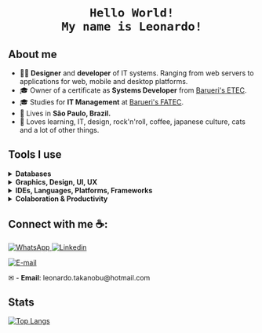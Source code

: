 <h1 align="center">
  
    Hello World!
    My name is Leonardo!
</h1>

## About me

<ul>
  <li>👨‍💻 <strong>Designer</strong> and <strong>developer</strong> of IT systems. Ranging from web servers to applications for web, mobile and desktop platforms.</li>
  <li>🎓 Owner of a certificate as <strong>Systems Developer</strong> from <a href="https://www.etecantoniofurlan.com.br/">Barueri's ETEC</a>.</li>
  <li>🎓 Studies for <strong>IT Management</strong> at <a href="https://fatecbarueri.edu.br/">Barueri's FATEC</a>.</li>
  <li>🏡 Lives in <strong>São Paulo, Brazil.</strong></li>
  <li>💖 Loves learning, IT, design, rock'n'roll, coffee, japanese culture, cats and a lot of other things.</li>
</ul>

## Tools I use

<details>
  <summary><b>Databases</b></summary>
  
  <br>
  
  ![MariaDB](https://img.shields.io/badge/MariaDB-003545?style=for-the-badge&logo=mariadb&logoColor=white)
  ![MySQL](https://img.shields.io/badge/mysql-%2300f.svg?style=for-the-badge&logo=mysql&logoColor=white)
  ![Postgres](https://img.shields.io/badge/postgres-%23316192.svg?style=for-the-badge&logo=postgresql&logoColor=white)
  ![Redis](https://img.shields.io/badge/redis-%23DD0031.svg?style=for-the-badge&logo=redis&logoColor=white)
  ![SQLite](https://img.shields.io/badge/sqlite-%2307405e.svg?style=for-the-badge&logo=sqlite&logoColor=white)
  ![Supabase](https://img.shields.io/badge/Supabase-3ECF8E?style=for-the-badge&logo=supabase&logoColor=white)
  
  ![Prisma](https://img.shields.io/badge/Prisma-3982CE?style=for-the-badge&logo=Prisma&logoColor=white)
  
</details>

<details>
  <summary><b>Graphics, Design, UI, UX</b></summary>
  
  <br>
  
  ![Figma](https://img.shields.io/badge/figma-%23F24E1E.svg?style=for-the-badge&logo=figma&logoColor=white)
  
  ![Gimp Gnu Image Manipulation Program](https://img.shields.io/badge/Gimp-657D8B?style=for-the-badge&logo=gimp&logoColor=FFFFFF)
  ![Inkscape](https://img.shields.io/badge/Inkscape-e0e0e0?style=for-the-badge&logo=inkscape&logoColor=080A13)
  
  ![MUI](https://img.shields.io/badge/MUI-%230081CB.svg?style=for-the-badge&logo=mui&logoColor=white)
  
</details>

<details>
  <summary><b>IDEs, Languages, Platforms, Frameworks</b></summary>
  <br>
  
  ![.Net](https://img.shields.io/badge/.NET-5C2D91?style=for-the-badge&logo=.net&logoColor=white)
  ![NodeJS](https://img.shields.io/badge/node.js-6DA55F?style=for-the-badge&logo=node.js&logoColor=white)

  ![Express.js](https://img.shields.io/badge/express.js-%23404d59.svg?style=for-the-badge&logo=express&logoColor=%2361DAFB)
  ![Next JS](https://img.shields.io/badge/Next-black?style=for-the-badge&logo=next.js&logoColor=white)
  ![React](https://img.shields.io/badge/react-%2320232a.svg?style=for-the-badge&logo=react&logoColor=%2361DAFB)

  ![Socket.io](https://img.shields.io/badge/Socket.io-black?style=for-the-badge&logo=socket.io&badgeColor=010101)

  ![Strapi](https://img.shields.io/badge/strapi-%232E7EEA.svg?style=for-the-badge&logo=strapi&logoColor=white)

  ![TailwindCSS](https://img.shields.io/badge/tailwindcss-%2338B2AC.svg?style=for-the-badge&logo=tailwind-css&logoColor=white)
  
  ![Visual Studio Code](https://img.shields.io/badge/Visual%20Studio%20Code-0078d7.svg?style=for-the-badge&logo=visual-studio-code&logoColor=white)
  ![Visual Studio](https://img.shields.io/badge/Visual%20Studio-5C2D91.svg?style=for-the-badge&logo=visual-studio&logoColor=white)

  ![C#](https://img.shields.io/badge/c%23-5C2D91.svg?style=for-the-badge&logo=c-sharp&logoColor=white)
  ![CSS3](https://img.shields.io/badge/css3-%231572B6.svg?style=for-the-badge&logo=css3&logoColor=white)
  ![HTML5](https://img.shields.io/badge/html5-%23E34F26.svg?style=for-the-badge&logo=html5&logoColor=white)
  ![JavaScript](https://img.shields.io/badge/javascript-%23323330.svg?style=for-the-badge&logo=javascript&logoColor=%23F7DF1E)
  ![TypeScript](https://img.shields.io/badge/typescript-%23007ACC.svg?style=for-the-badge&logo=typescript&logoColor=white)

  ![Mocha](https://img.shields.io/badge/-mocha-%238D6748?style=for-the-badge&logo=mocha&logoColor=white)

</details>

<details>
  <summary><b>Colaboration & Productivity</b></summary>
  <br>
  
  ![Trello](https://img.shields.io/badge/Trello-%23026AA7.svg?style=for-the-badge&logo=Trello&logoColor=white)
  
</details>

## Connect with me ☕:

<a href="https://wa.me/5511951429364">
  <img src="https://img.shields.io/badge/WhatsApp-25D366?style=for-the-badge&logo=whatsapp&logoColor=white" alt="WhatsApp" />
</a>

<a href="https://www.linkedin.com/in/devleonardots/">
  <img src="https://img.shields.io/badge/linkedin-%230077B5.svg?style=for-the-badge&logo=linkedin&logoColor=white" alt="Linkedin" />
</a>
<p>
  <a href="mailto: leonardo.takanobu@hotmail.com">
    <img src="https://img.shields.io/badge/Email-leonardo.takanobu@hotmail.com-%2320232a?style=for-the-badge&labelColor=0078D4&logo=microsoft-outlook&logoColor=white" alt="E-mail" />
  </a>
</p>  
  ✉ - <b>Email</b>: leonardo.takanobu@hotmail.com


## Stats
[![Top Langs](https://github-readme-stats.vercel.app/api/top-langs/?username=devleonardots&theme=github_dark)](https://github.com/devleonardots)
